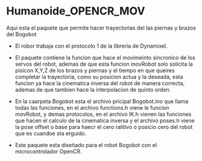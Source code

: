 # Humanoide_OPENCR_MOV
Aqui esta el paquete que permite hacer trayectorias del las piernas y brazos del Bogobot

- El robor trabaja con el protocolo 1 de la librería de Dynamixel.
- El paquete contiene la funcion que hace el movimeinto sincronico de los servos del robot, ademas de que esta funcion movRobot solo solicita la pisicon X,Y,Z de los brazos y piernas y el tiempo en que queires completar la trayectoria, como su posicion actua y la deseada, esta funcion ya hace la cinematica inversa del robot de manera correcta, ademas de que tambien hace la interpolacion de quinto orden.

- En la caarpeta Bogobot esta el archivo pricipal Bogobot.ino que llama todas las funciones, en el archivo functions.h viene le funcion movRobot, y demas protocolos, en el archivo IK.h vienen las funciones que hacen el calculo de la cinematica inversa y el archivo poses.h viene la pose offset o base para haecr el cero ralitivo o posicio cero del robot que es cuandoe sta erguido.

- Este paquete esta diseñado para el robot Bogobot con el microcontrolador OpenCR.
